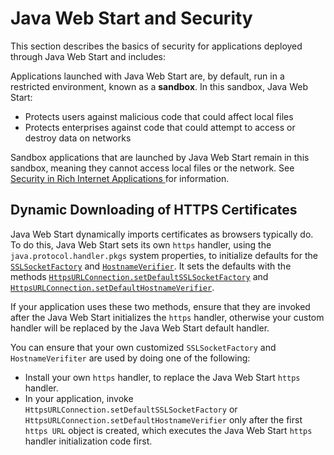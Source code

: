 
# Java Web Start and Security

This section describes the basics of security for applications deployed through Java Web Start and includes:

Applications launched with Java Web Start are, by default, run in a restricted environment, known as a **sandbox**. In this sandbox, Java Web Start:

- Protects users against malicious code that could affect local files
- Protects enterprises against code that could attempt to access or destroy data on networks

Sandbox applications that are launched by Java Web Start remain in this sandbox, meaning they cannot access local files or the network. See 
[Security in Rich Internet Applications ](../doingMoreWithRIA/security.html) for information.

<a name="https" id="https"></a>

## Dynamic Downloading of HTTPS Certificates

Java Web Start dynamically imports certificates as browsers typically do. To do this, Java Web Start sets its own `https` handler, using the `java.protocol.handler.pkgs` system properties, to initialize defaults for the 
[`SSLSocketFactory`](https://docs.oracle.com/javase/8/docs/api/javax/net/ssl/SSLSocketFactory.html) and 
[`HostnameVerifier`](https://docs.oracle.com/javase/8/docs/api/javax/net/ssl/HostnameVerifier.html). It sets the defaults with the methods 
[`HttpsURLConnection.setDefaultSSLSocketFactory`](https://docs.oracle.com/javase/8/docs/api/javax/net/ssl/HttpsURLConnection.html#setDefaultSSLSocketFactory-javax.net.ssl.SSLSocketFactory-) and 
[`HttpsURLConnection.setDefaultHostnameVerifier`](https://docs.oracle.com/javase/8/docs/api/javax/net/ssl/HttpsURLConnection.html#setDefaultHostnameVerifier-javax.net.ssl.HostnameVerifier-).

If your application uses these two methods, ensure that they are invoked after the Java Web Start initializes the `https` handler, otherwise your custom handler will be replaced by the Java Web Start default handler.

You can ensure that your own customized `SSLSocketFactory` and `HostnameVerifiter` are used by doing one of the following:

- Install your own `https` handler, to replace the Java Web Start `https` handler.
- In your application, invoke `HttpsURLConnection.setDefaultSSLSocketFactory` or `HttpsURLConnection.setDefaultHostnameVerifier` only after the first `https URL` object is created, which executes the Java Web Start `https` handler initialization code first.
